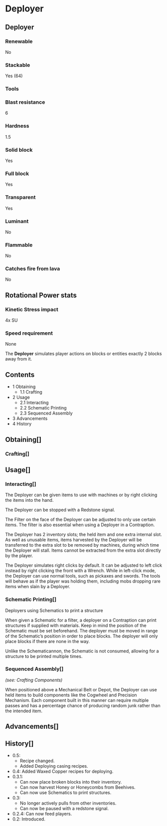 # Deployer

## Deployer

### Renewable

No

### Stackable

Yes (64)

### Tools

### Blast resistance

6

### Hardness

1.5

### Solid block

Yes

### Full block

Yes

### Transparent

Yes

### Luminant

No

### Flammable

No

### Catches fire from lava

No

## Rotational Power stats

### Kinetic Stress impact

4x SU

### Speed requirement

None

The **Deployer** simulates player actions on blocks or entities exactly 2 blocks away from it.

## Contents

- 1 Obtaining
    - 1.1 Crafting
- 2 Usage
    - 2.1 Interacting
    - 2.2 Schematic Printing
    - 2.3 Sequenced Assembly
- 3 Advancements
- 4 History

## Obtaining[]

### Crafting[]

## Usage[]

### Interacting[]

The Deployer can be given items to use with machines or by right clicking the items into the hand.

The Deployer can be stopped with a Redstone signal.

The Filter on the face of the Deployer can be adjusted to only use certain items. The filter is also essential when using a Deployer in a Contraption.

The Deployer has 2 inventory slots; the held item and one extra internal slot. As well as unusable items, items harvested by the Deployer will be transferred to the extra slot to be removed by machines, during which time the Deployer will stall. Items cannot be extracted from the extra slot directly by the player.

The Deployer simulates right clicks by default. It can be adjusted to left click instead by right clicking the front with a Wrench. While in left-click mode, the Deployer can use normal tools, such as pickaxes and swords. The tools will behave as if the player was holding them, including mobs dropping rare items when slain by a Deployer.

### Schematic Printing[]

Deployers using Schematics to print a structure

When given a Schematic for a filter, a deployer on a Contraption can print structures if supplied with materials. Keep in mind the position of the Schematic must be set beforehand. The deployer must be moved in range of the Schematic’s position in order to place blocks. The deployer will only place blocks if there are none in the way.

Unlike the Schematicannon, the Schematic is not consumed, allowing for a structure to be printed multiple times.

### Sequenced Assembly[]

*(see: Crafting Components)*

When positioned above a Mechanical Belt or Depot, the Deployer can use held items to build components like the Cogwheel and Precision Mechanism. Each component built in this manner can require multiple passes and has a percentage chance of producing random junk rather than the intended item.

## Advancements[]

## History[]

- 0.5:
    - Recipe changed.
    - Added Deploying casing recipes.
- 0.4: Added Waxed Copper recipes for deploying.
- 0.3.1:
    - Can now place broken blocks into their inventory.
    - Can now harvest Honey or Honeycombs from Beehives.
    - Can now use Schematics to print structures.
- 0.3:
    - No longer actively pulls from other inventories.
    - Can now be paused with a redstone signal.
- 0.2.4: Can now feed players.
- 0.2: Introduced.